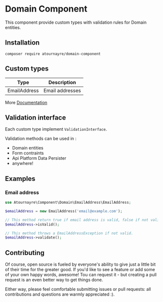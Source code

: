 # Domain Component

This component provide custom types with validation rules for Domain entities.

## Installation
```shell
composer require atournayre/domain-component
```

## Custom types
| Type | Description |
|---|---|
| EmailAddress | Email addresses |

More [Documentation](doc/doc.md)

## Validation interface

Each custom type implement ``ValidationInterface``.

Validation methods can be used in :
* Domain entities
* Form contraints
* Api Platform Data Persister
* anywhere!

## Examples

### Email address
```php
use Atournayre\Component\Domain\EmailAddress\EmailAddress;

$emailAddress = new EmailAddress('email@example.com');

// This method return true if email address is valid, false if not valid.
$emailAddress->isValid();

// This method throws a EmailAddressException if not valid. 
$emailAddress->validate();
```



## Contributing

Of course, open source is fueled by everyone's ability to give just a little bit of their time for the greater good. If you'd like to see a feature or add some of your own happy words, awesome! Tou can request it - but creating a pull request is an even better way to get things done.

Either way, please feel comfortable submitting issues or pull requests: all contributions and questions are warmly appreciated :).